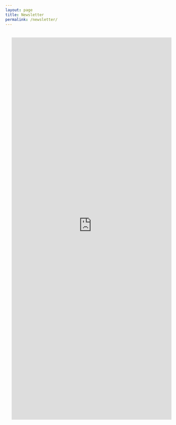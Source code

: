 ```yaml
---
layout: page
title: Newsletter
permalink: /newsletter/
---
```


<div style="width: 100%; max-width: 800px; margin: auto; padding: 20px;">
  <iframe 
    src="https://newsletter.entrylevelitjobs.us" 
    width="100%" 
    height="1200" 
    frameborder="0" 
    allowfullscreen 
    style="border: none;">
  </iframe>
</div>
